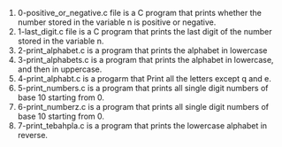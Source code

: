 1) 0-positive_or_negative.c file is a C program that prints whether the number stored in the variable n is positive or negative.
2) 1-last_digit.c file is a C program that prints the last digit of the number stored in the variable n.
3) 2-print_alphabet.c is a  program that prints the alphabet in lowercase
4) 3-print_alphabets.c is a program that prints the alphabet in lowercase, and then in uppercase.
5) 4-print_alphabt.c is a progarm that Print all the letters except q and e.
6) 5-print_numbers.c is a program that prints all single digit numbers of base 10 starting from 0.
7) 6-print_numberz.c is a program that prints all single digit numbers of base 10 starting from 0.
7) 7-print_tebahpla.c is a program that prints the lowercase alphabet in reverse.
